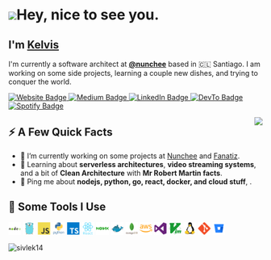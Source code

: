 <h1><img src="https://emojis.slackmojis.com/emojis/images/1531849430/4246/blob-sunglasses.gif?1531849430" width="30"/>Hey, nice to see you. </h1>
<h2>I'm <a href="https://kartigas.me/">Kelvis</a></h2>
<p>I'm currently a software architect at <strong><a href="https://nunchee.com/">@nunchee</a></strong> based in 🇨🇱
    Santiago. I am working on some side projects, learning a couple new dishes, and trying to conquer the world.</p>
<p>
    <a href="https://kartigas.me">
        <img
            src="https://img.shields.io/badge/-kartigas.me-4E69C8?style=flat-square&labelColor=4E69C8&logo=Google-Chrome&link=https://kartigas.me"
            alt="Website Badge"/>
    </a>
    <a href="https://medium.com/@kartigas323">
        <img
            src="https://img.shields.io/badge/-@kartigas323-14c767?style=flat-square&labelColor=14c767&logo=Medium&link=https://medium.com/@kartigas323"
            alt="Medium Badge"
        />
    </a>
    <a href="https://www.linkedin.com/in/kartigascortez/">
        <img
            src="https://img.shields.io/badge/-@kartigascortez-0077B5?style=flat-square&labelColor=0077B5&logo=LinkedIn&link=https://www.linkedin.com/in/kartigascortez/"
            alt="LinkedIn Badge"
        />
    </a>
    <a href="https://dev.to/sivlek14">
        <img
            src="https://img.shields.io/badge/-@sivlek14-0A0A0A?style=flat-square&labelColor=0A0A0A&logo=dev.to&link=https://dev.to/sivlek14"
            alt="DevTo Badge"/>
    </a>
    <a href="https://open.spotify.com/user/sivlek14">
        <img
            src="https://img.shields.io/badge/-@Kelvis Artigas-1ED760?style=flat-square&labelColor=fff&logo=Spotify&link=https://open.spotify.com/user/sivlek14"
            alt="Spotify Badge"
        />
    </a>
</p>
<img align="right" src="https://media1.giphy.com/media/PiQejEf31116URju4V/giphy.gif" />
<h2>⚡️ A Few Quick Facts</h2>
<ul>
    <li>🔭 I’m currently working on some projects at <a href="https://nunchee.com/">Nunchee</a> and <a href="https://fanatiz.com/">Fanatiz</a>.</li>
    <li>🧐 Learning about <strong>serverless architectures</strong>, <strong>video streaming systems</strong>, and a bit of
        <strong>Clean Architecture</strong> with <strong>Mr Robert Martin facts</strong>.</li>
    <li>💬 Ping me about <strong>nodejs, python, go, react, docker, and cloud stuff</strong>, .</li>
</ul>
<h2>🚀 Some Tools I Use</h2>
<p align="left">
    <img src="https://raw.githubusercontent.com/devicons/devicon/master/icons/nodejs/nodejs-original-wordmark.svg"
        alt="nodejs" width="25" height="25" />
    <img src="https://raw.githubusercontent.com/devicons/devicon/master/icons/go/go-original.svg"
        alt="go" width="25" height="25" />
    <img src="https://raw.githubusercontent.com/devicons/devicon/master/icons/javascript/javascript-original.svg"
        alt="javascript" width="25" height="25" />
    <img src="https://raw.githubusercontent.com/devicons/devicon/master/icons/python/python-original-wordmark.svg"
        alt="python" width="25" height="25" />
    <img src="https://raw.githubusercontent.com/devicons/devicon/master/icons/typescript/typescript-original.svg"
        alt="typescript" width="25" height="25" />
    <img src="https://raw.githubusercontent.com/devicons/devicon/master/icons/react/react-original-wordmark.svg"
        alt="react" width="25" height="25" />
    <img src="https://raw.githubusercontent.com/devicons/devicon/master/icons/nginx/nginx-original.svg" alt="nginx"
        width="25" height="25" />
    <img src="https://raw.githubusercontent.com/devicons/devicon/master/icons/docker/docker-original.svg"
        alt="docker" width="25" height="25" />
    <img src="https://raw.githubusercontent.com/devicons/devicon/master/icons/mongodb/mongodb-original-wordmark.svg"
        alt="mongodb" width="25" height="25" />
    <img src="https://raw.githubusercontent.com/devicons/devicon/master/icons/amazonwebservices/amazonwebservices-plain-wordmark.svg"
        alt="amazonwebservices" width="25" height="25" />
    <img src="https://raw.githubusercontent.com/devicons/devicon/master/icons/visualstudio/visualstudio-plain.svg"
        alt="visualstudio" width="25" height="25" />
    <img src="https://raw.githubusercontent.com/devicons/devicon/master/icons/vim/vim-plain.svg"
        alt="vim" width="25" height="25" />
    <img src="https://raw.githubusercontent.com/devicons/devicon/master/icons/linux/linux-original.svg"
        alt="linux" width="25" height="25" />
    <img src="https://raw.githubusercontent.com/devicons/devicon/master/icons/git/git-original.svg"
        alt="git" width="25" height="25" />
    <img src="https://raw.githubusercontent.com/devicons/devicon/master/icons/bitbucket/bitbucket-original.svg"
        alt="bitbucket" width="25" height="25" />
</p>
<img src="https://github-readme-stats.vercel.app/api?username=sivlek14&show_icons=true" alt="sivlek14" />
